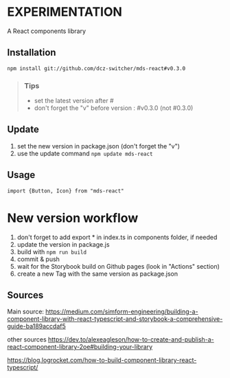 # EXPERIMENTATION

A React components library


## Installation

```
npm install git://github.com/dcz-switcher/mds-react#v0.3.0
```
> ### Tips
> - set the latest version after #
> - don't forget the "v" before version : #v0.3.0 (not #0.3.0)

## Update
1. set the new version in package.json (don't forget the "v")
2. use the update command ```npm update mds-react```

## Usage

```
import {Button, Icon} from "mds-react"
```

# New version workflow
1. don't forget to add export * in index.ts in components folder, if needed
2. update the version in package.js
3. build with ```npm run build```
4. commit & push
5. wait for the Storybook build on Github pages (look in "Actions" section)
6. create a new Tag with the same version as package.json


## Sources
Main source: https://medium.com/simform-engineering/building-a-component-library-with-react-typescript-and-storybook-a-comprehensive-guide-ba189accdaf5

other sources
https://dev.to/alexeagleson/how-to-create-and-publish-a-react-component-library-2oe#building-your-library

https://blog.logrocket.com/how-to-build-component-library-react-typescript/

